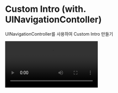 # Custom Intro (with. UINavigationContoller)
UINavigationController를 사용하여 Custom Intro 만들기

<video width="300" controls> 
    <source src="https://sunidev.github.io/assets/images/210405/make-customintro-of-navi-sample.mp4" type="video/mp4">
</video>

